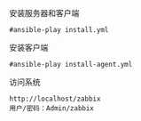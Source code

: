 
安装服务器和客户端

    #ansible-play install.yml


安装客户端

    #ansible-play install-agent.yml


访问系统

    http://localhost/zabbix
    用户/密码：Admin/zabbix
